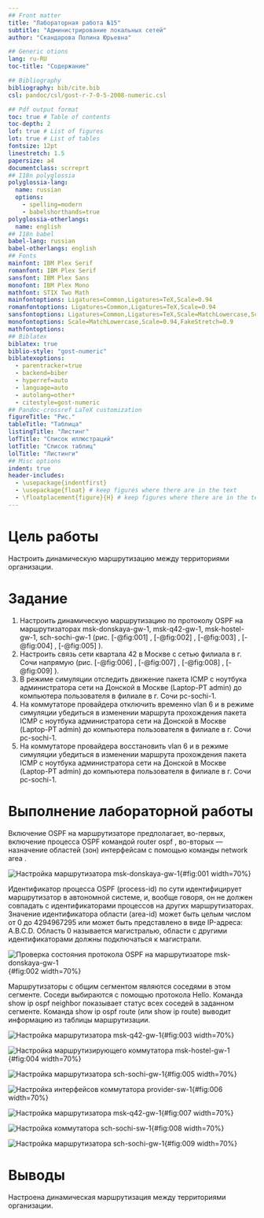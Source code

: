 ```yaml
---
## Front matter
title: "Лабораторная работа №15"
subtitle: "Администрирование локальных сетей"
author: "Скандарова Полина Юрьевна"

## Generic otions
lang: ru-RU
toc-title: "Содержание"

## Bibliography
bibliography: bib/cite.bib
csl: pandoc/csl/gost-r-7-0-5-2008-numeric.csl

## Pdf output format
toc: true # Table of contents
toc-depth: 2
lof: true # List of figures
lot: true # List of tables
fontsize: 12pt
linestretch: 1.5
papersize: a4
documentclass: scrreprt
## I18n polyglossia
polyglossia-lang:
  name: russian
  options:
	- spelling=modern
	- babelshorthands=true
polyglossia-otherlangs:
  name: english
## I18n babel
babel-lang: russian
babel-otherlangs: english
## Fonts
mainfont: IBM Plex Serif
romanfont: IBM Plex Serif
sansfont: IBM Plex Sans
monofont: IBM Plex Mono
mathfont: STIX Two Math
mainfontoptions: Ligatures=Common,Ligatures=TeX,Scale=0.94
romanfontoptions: Ligatures=Common,Ligatures=TeX,Scale=0.94
sansfontoptions: Ligatures=Common,Ligatures=TeX,Scale=MatchLowercase,Scale=0.94
monofontoptions: Scale=MatchLowercase,Scale=0.94,FakeStretch=0.9
mathfontoptions:
## Biblatex
biblatex: true
biblio-style: "gost-numeric"
biblatexoptions:
  - parentracker=true
  - backend=biber
  - hyperref=auto
  - language=auto
  - autolang=other*
  - citestyle=gost-numeric
## Pandoc-crossref LaTeX customization
figureTitle: "Рис."
tableTitle: "Таблица"
listingTitle: "Листинг"
lofTitle: "Список иллюстраций"
lotTitle: "Список таблиц"
lolTitle: "Листинги"
## Misc options
indent: true
header-includes:
  - \usepackage{indentfirst}
  - \usepackage{float} # keep figures where there are in the text
  - \floatplacement{figure}{H} # keep figures where there are in the text
---
```


# Цель работы

Настроить динамическую маршрутизацию между территориями организации.

# Задание

1. Настроить динамическую маршрутизацию по протоколу OSPF на маршрутизаторах msk-donskaya-gw-1, msk-q42-gw-1, msk-hostel-gw-1, sch-sochi-gw-1 (рис. [-@fig:001] , [-@fig:002] , [-@fig:003] , [-@fig:004] , [-@fig:005] ).
2. Настроить связь сети квартала 42 в Москве с сетью филиала в г. Сочи напрямую (рис. [-@fig:006] , [-@fig:007] , [-@fig:008] , [-@fig:009] ).
3. В режиме симуляции отследить движение пакета ICMP с ноутбука администратора сети на Донской в Москве (Laptop-PT admin) до компьютера пользователя в филиале в г. Сочи pc-sochi-1.
4. На коммутаторе провайдера отключить временно vlan 6 и в режиме симуляции убедиться в изменении маршрута прохождения пакета ICMP с ноутбука администратора сети на Донской в Москве (Laptop-PT admin) до компьютера пользователя в филиале в г. Сочи pc-sochi-1.
5. На коммутаторе провайдера восстановить vlan 6 и в режиме симуляции убедиться в изменении маршрута прохождения пакета ICMP с ноутбука администратора сети на Донской в Москве (Laptop-PT admin) до компьютера пользователя в филиале в г. Сочи pc-sochi-1.

# Выполнение лабораторной работы

Включение OSPF на маршрутизаторе предполагает, во-первых, включение процесса OSPF командой router ospf <process-id>, во-вторых — назначение областей (зон) интерфейсам с помощью команды network <network or IP address> <mask> area <area-id>.

![Настройка маршрутизатора msk-donskaya-gw-1](image/1.PNG){#fig:001 width=70%}

Идентификатор процесса OSPF (process-id) по сути идентифицирует маршрутизатор в автономной системе, и, вообще говоря, он не должен совпадать
с идентификаторами процессов на других маршрутизаторах.
Значение идентификатора области (area-id) может быть целым числом от 0 до 4294967295 или может быть представлено в виде IP-адреса: A.B.C.D. Область 0 называется магистралью, области с другими идентификаторами должны подключаться к магистрали.

![Проверка состояния протокола OSPF на маршрутизаторе msk-donskaya-gw-1](image/2.PNG){#fig:002 width=70%}

Маршрутизаторы с общим сегментом являются соседями в этом сегменте. Соседи выбираются с помощью протокола Hello. Команда show ip ospf neighbor показывает статус всех соседей в заданном сегменте. Команда show ip ospf route (или show ip route) выводит информацию из таблицы маршрутизации.

![Настройка маршрутизатора msk-q42-gw-1](image/3.PNG){#fig:003 width=70%}

![Настройка маршрутизирующего коммутатора msk-hostel-gw-1](image/4.PNG){#fig:004 width=70%}

![Настройка маршрутизатора sch-sochi-gw-1](image/5.PNG){#fig:005 width=70%}

![Настройка интерфейсов коммутатора provider-sw-1](image/6.PNG){#fig:006 width=70%}

![Настройка маршрутизатора msk-q42-gw-1](image/7.PNG){#fig:007 width=70%}

![Настройка коммутатора sch-sochi-sw-1](image/8.PNG){#fig:008 width=70%}

![Настройка маршрутизатора sch-sochi-gw-1](image/9.PNG){#fig:009 width=70%}

# Выводы

Настроена динамическая маршрутизация между территориями организации.
